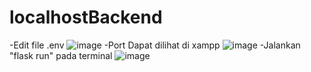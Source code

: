 # localhostBackend

-Edit file .env
![image](https://user-images.githubusercontent.com/24908637/171874320-21a7eb0e-1634-4a80-88ce-15abd3a8a31e.png)
-Port Dapat dilihat di xampp
![image](https://user-images.githubusercontent.com/24908637/171874355-07aaf0c4-14c5-42b9-9a1a-78204467015f.png)
-Jalankan "flask run" pada terminal
![image](https://user-images.githubusercontent.com/24908637/171874524-4267dde4-71cd-4785-8ab8-d8ddec4f7764.png)
